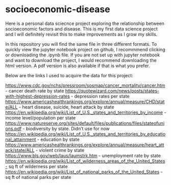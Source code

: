 # socioeconomic-disease

Here is a personal data sciecnce project exploring the relationship between socioeconomic factors and disease. This is my first data science project and I will definitely revisit this to make improvements as I grow my skills.

In this repository you will find the same file in three different formats. To quickly view the jupyter notebook project on github, I recommmend clicking or downloading the .ipynb file. If you are not set up with jupyter notebook and want to download the project, I would recommend downloading the html version. A pdf version is also available if that is what you prefer. 


Below are the links I used to acquire the data for this project:

https://www.cdc.gov/nchs/pressroom/sosmap/cancer_mortality/cancer.htm - cancer death rate by state
https://quotewizard.com/news/posts/states-with-highest-depression-rates - depression rates per state
https://www.americashealthrankings.org/explore/annual/measure/CHD/state/ALL - heart disease, suicide, heart attack by state
https://en.wikipedia.org/wiki/List_of_U.S._states_and_territories_by_income - income level/population per state
https://www.natureserve.org/sites/default/files/publications/files/stateofunions.pdf - biodiversity by state. Didn’t use for now
https://en.wikipedia.org/wiki/List_of_U.S._states_and_territories_by_educational_attainment - education by state
https://www.americashealthrankings.org/explore/annual/measure/heart_attack/state/ALL - violent crime by state
https://www.bls.gov/web/laus/laumstrk.htm - unemployment rate by state
https://en.wikipedia.org/wiki/List_of_wilderness_areas_of_the_United_States-	sq ft of wilderness per state
https://en.wikipedia.org/wiki/List_of_national_parks_of_the_United_States - sq ft of national parks per state


